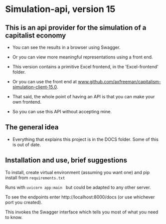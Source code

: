 # Simulation-api, version 15
## This is an api provider for the simulation of a capitalist economy 
* You can see the results in a browser using Swagger.  
    
* Or you can view more meaningful representations using a front end.  
* This version contains a primitive Excel frontend, in the 'Excel-frontend' folder.  
* Or you can use the front end at www.github.com/axfreeman/capitalism-simulation-client-15.0. 
  
* That said, the whole point of having an API is that you can make your own frontend.  
  
* So you can use this API without accepting mine.  

## The general idea
* Everything that explains this project is in the DOCS folder. Some of this is out of date. 

## Installation and use, brief suggestions  

To install, create virtual environment (assuming you want one) and pip install from ``requirements.txt``  

Runs with ``uvicorn app:main `` but could be adapted to any other server.  

To see the endpoints enter http://localhost:8000/docs (or use whichever port you created).  

This invokes the Swagger interface which tells you most of what you need to know.  



